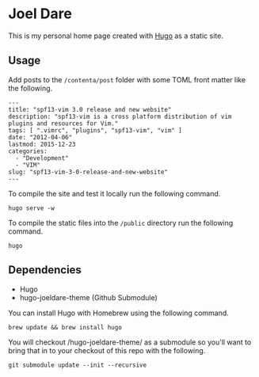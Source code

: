 # Joel Dare

This is my personal home page created with [Hugo](http://gohugo.io/) as a static site.

## Usage

Add posts to the `/contenta/post` folder with some TOML front matter like the following.

	---
	title: "spf13-vim 3.0 release and new website"
	description: "spf13-vim is a cross platform distribution of vim plugins and resources for Vim."
	tags: [ ".vimrc", "plugins", "spf13-vim", "vim" ]
	date: "2012-04-06"
	lastmod: 2015-12-23
	categories:
	  - "Development"
	  - "VIM"
	slug: "spf13-vim-3-0-release-and-new-website"
	---

To compile the site and test it locally run the following command.

    hugo serve -w

To compile the static files into the `/public` directory run the following command.

	hugo

## Dependencies

- Hugo
- hugo-joeldare-theme (Github Submodule)

You can install Hugo with Homebrew using the following command.

    brew update && brew install hugo

You will checkout /hugo-joeldare-theme/ as a submodule so you'll want to bring that in to your checkout of this repo with the following.

	git submodule update --init --recursive
